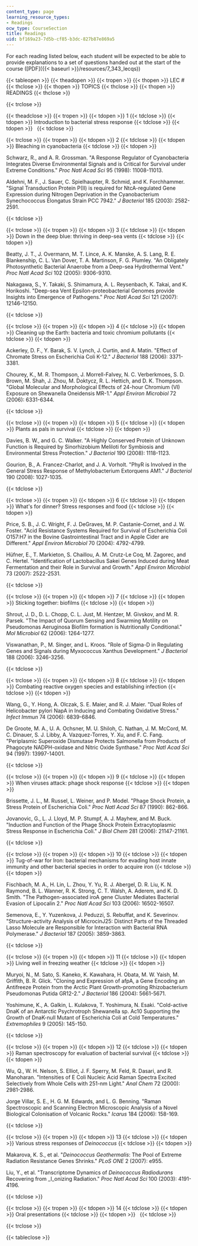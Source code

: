 ```yaml
---
content_type: page
learning_resource_types:
- Readings
ocw_type: CourseSection
title: Readings
uid: bf169a23-7d5b-cf85-b3dc-827b87e869a5
---
```


For each reading listed below, each student will be expected to be able to provide explanations to a set of questions handed out at the start of the course ([PDF]({{< baseurl >}}/resources/7_343_lecqs))

{{< tableopen >}}
{{< theadopen >}}
{{< tropen >}}
{{< thopen >}}
LEC #
{{< thclose >}}
{{< thopen >}}
TOPICS
{{< thclose >}}
{{< thopen >}}
READINGS
{{< thclose >}}

{{< trclose >}}

{{< theadclose >}}
{{< tropen >}}
{{< tdopen >}}
1
{{< tdclose >}}
{{< tdopen >}}
Introduction to bacterial stress response
{{< tdclose >}}
{{< tdopen >}}
 
{{< tdclose >}}

{{< trclose >}}
{{< tropen >}}
{{< tdopen >}}
2
{{< tdclose >}}
{{< tdopen >}}
Bleaching in cyanobacteria
{{< tdclose >}}
{{< tdopen >}}


Schwarz, R., and A. R. Grossman. "A Response Regulator of Cyanobacteria Integrates Diverse Environmental Signals and is Critical for Survival under Extreme Conditions." _Proc Natl Acad Sci_ 95 (1998): 11008-11013.

Aldehni, M. F., J. Sauer, C. Spielhaupter, R. Schmid, and K. Forchhammer. "Signal Transduction Protein P(II) is required for NtcA-regulated Gene Expression during Nitrogen Deprivation in the Cyanobacterium Synechococcus Elongatus Strain PCC 7942." _J Bacteriol_ 185 (2003): 2582-2591.


{{< tdclose >}}

{{< trclose >}}
{{< tropen >}}
{{< tdopen >}}
3
{{< tdclose >}}
{{< tdopen >}}
Down in the deep blue: thriving in deep-sea vents
{{< tdclose >}}
{{< tdopen >}}


Beatty, J. T., J. Overmann, M. T. Lince, A. K. Manske, A. S. Lang, R. E. Blankenship, C. L. Van Dover, T. A. Martinson, F. G. Plumley. "An Obligately Photosynthetic Bacterial Anaerobe from a Deep-sea Hydrothermal Vent." _Proc Natl Acad Sci_ 102 (2005): 9306-9310.

Nakagawa, S., Y. Takaki, S. Shimamura, A. L. Reysenbach, K. Takai, and K. Horikoshi. "Deep-sea Vent Epsilon-proteobacterial Genomes provide Insights into Emergence of Pathogens." _Proc Natl Acad Sci_ 121 (2007): 12146-12150.


{{< tdclose >}}

{{< trclose >}}
{{< tropen >}}
{{< tdopen >}}
4
{{< tdclose >}}
{{< tdopen >}}
Cleaning up the Earth: bacteria and toxic chromium pollutants
{{< tdclose >}}
{{< tdopen >}}


Ackerley, D. F., Y. Barak, S. V. Lynch, J. Curtin, and A. Matin. "Effect of Chromate Stress on Escherichia Coli K-12." _J Bacteriol_ 188 (2006): 3371-3381.

Chourey, K., M. R. Thompson, J. Morrell-Falvey, N. C. Verberkmoes, S. D. Brown, M. Shah, J. Zhou, M. Doktycz, R. L. Hettich, and D. K. Thompson. "Global Molecular and Morphological Effects of 24-hour Chromium (VI) Exposure on Shewanella Oneidensis MR-1." _Appl Environ Microbiol_ 72 (2006): 6331-6344.


{{< tdclose >}}

{{< trclose >}}
{{< tropen >}}
{{< tdopen >}}
5
{{< tdclose >}}
{{< tdopen >}}
Plants as pals in survival
{{< tdclose >}}
{{< tdopen >}}


Davies, B. W., and G. C. Walker. "A Highly Conserved Protein of Unknown Function is Required by Sinorhizobium Meliloti for Symbiosis and Environmental Stress Protection." _J Bacteriol_ 190 (2008): 1118-1123.

Gourion, B., A. Francez-Charlot, and J. A. Vorholt. "PhyR is Involved in the General Stress Response of Methylobacterium Extorquens AM1." _J Bacteriol_ 190 (2008): 1027-1035.


{{< tdclose >}}

{{< trclose >}}
{{< tropen >}}
{{< tdopen >}}
6
{{< tdclose >}}
{{< tdopen >}}
What's for dinner? Stress responses and food
{{< tdclose >}}
{{< tdopen >}}


Price, S. B., J. C. Wright, F. J. DeGraves, M. P. Castanie-Cornet, and J. W. Foster. "Acid Resistance Systems Required for Survival of Escherichia Coli O157:H7 in the Bovine Gastrointestinal Tract and in Apple Cider are Different." _Appl Environ Microbiol_ 70 (2004): 4792-4799.

Hüfner, E., T. Markieton, S. Chaillou, A. M. Crutz-Le Coq, M. Zagorec, and C. Hertel. "Identification of Lactobacillus Sakei Genes Induced during Meat Fermentation and their Role in Survival and Growth." _Appl Environ Microbiol_ 73 (2007): 2522-2531.


{{< tdclose >}}

{{< trclose >}}
{{< tropen >}}
{{< tdopen >}}
7
{{< tdclose >}}
{{< tdopen >}}
Sticking together: biofilms
{{< tdclose >}}
{{< tdopen >}}


Shrout, J. D., D. L. Chopp, C. L. Just, M. Hentzer, M. Givskov, and M. R. Parsek. "The Impact of Quorum Sensing and Swarming Motility on Pseudomonas Aeruginosa Biofilm formation is Nutritionally Conditional." _Mol Microbiol_ 62 (2006): 1264-1277.

Viswanathan, P., M. Singer, and L. Kroos. "Role of Sigma-D in Regulating Genes and Signals during Myxococcus Xanthus Development." _J Bacteriol_ 188 (2006): 3246-3256.


{{< tdclose >}}

{{< trclose >}}
{{< tropen >}}
{{< tdopen >}}
8
{{< tdclose >}}
{{< tdopen >}}
Combating reactive oxygen species and establishing infection
{{< tdclose >}}
{{< tdopen >}}


Wang, G., Y. Hong, A. Olczak, S. E. Maier, and R. J. Maier. "Dual Roles of Helicobacter pylori NapA in Inducing and Combating Oxidative Stress." _Infect Immun_ 74 (2006): 6839-6846.

De Groote, M. A., U. A. Ochsner, M. U. Shiloh, C. Nathan, J. M. McCord, M. C. Dinauer, S. J. Libby, A. Vazquez-Torres, Y. Xu, and F. C. Fang. "Periplasmic Superoxide Dismutase Protects Salmonella from Products of Phagocyte NADPH-oxidase and Nitric Oxide Synthase." _Proc Natl Acad Sci_ 94 (1997): 13997-14001.


{{< tdclose >}}

{{< trclose >}}
{{< tropen >}}
{{< tdopen >}}
9
{{< tdclose >}}
{{< tdopen >}}
When viruses attack: phage shock response
{{< tdclose >}}
{{< tdopen >}}


Brissette, J. L., M. Russel, L. Weiner, and P. Model. "Phage Shock Protein, a Stress Protein of Escherichia Coli." _Proc Natl Acad Sci_ 87 (1990): 862-866.

Jovanovic, G., L. J. Lloyd, M. P. Stumpf, A. J. Mayhew, and M. Buck. "Induction and Function of the Phage Shock Protein Extracytoplasmic Stress Response in Escherichia Coli." _J Biol Chem_ 281 (2006): 21147-21161.


{{< tdclose >}}

{{< trclose >}}
{{< tropen >}}
{{< tdopen >}}
10
{{< tdclose >}}
{{< tdopen >}}
Tug-of-war for Iron: bacterial mechanisms for evading host innate immunity and other bacterial species in order to acquire iron
{{< tdclose >}}
{{< tdopen >}}


Fischbach, M. A., H. Lin, L. Zhou, Y. Yu, R. J. Abergel, D. R. Liu, K. N. Raymond, B. L. Wanner, R. K. Strong, C. T. Walsh, A. Aderem, and K. D. Smith. "The Pathogen-associated iroA gene Cluster Mediates Bacterial Evasion of Lipocalin 2." _Proc Natl Acad Sci_ 103 (2006): 16502-16507.

Semenova, E., Y. Yuzenkova, J. Peduzzi, S. Rebuffat, and K. Severinov. "Structure-activity Analysis of MicrocinJ25: Distinct Parts of the Threaded Lasso Molecule are Responsible for Interaction with Bacterial RNA Polymerase." _J Bacteriol_ 187 (2005): 3859-3863.


{{< tdclose >}}

{{< trclose >}}
{{< tropen >}}
{{< tdopen >}}
11
{{< tdclose >}}
{{< tdopen >}}
Living well in freezing weather
{{< tdclose >}}
{{< tdopen >}}


Muryoi, N., M. Sato, S. Kaneko, K. Kawahara, H. Obata, M. W. Yaish, M. Griffith, B. R. Glick. "Cloning and Expression of afpA, a Gene Encoding an Antifreeze Protein from the Arctic Plant Growth-promoting Rhizobacterium Pseudomonas Putida GR12-2." _J Bacteriol_ 186 (2004): 5661-5671.

Yoshimune, K., A. Galkin, L. Kulakova, T. Yoshimura, N. Esaki. "Cold-active DnaK of an Antarctic Psychrotroph Shewanella sp. Ac10 Supporting the Growth of DnaK-null Mutant of Escherichia Coli at Cold Temperatures." _Extremophiles_ 9 (2005): 145-150.


{{< tdclose >}}

{{< trclose >}}
{{< tropen >}}
{{< tdopen >}}
12
{{< tdclose >}}
{{< tdopen >}}
Raman spectroscopy for evaluation of bacterial survival
{{< tdclose >}}
{{< tdopen >}}


Wu, Q., W. H. Nelson, S. Elliot, J. F. Sperry, M. Feld, R. Dasari, and R. Manoharan. "Intensities of E Coli Nucleic Acid Raman Spectra Excited Selectively from Whole Cells with 251-nm Light." _Anal Chem_ 72 (2000): 2981-2986.

Jorge Villar, S. E., H. G. M. Edwards, and L. G. Benning. "Raman Spectroscopic and Scanning Electron Microscopic Analysis of a Novel Biological Colonisation of Volcanic Rocks." _Icarus_ 184 (2006): 158-169.


{{< tdclose >}}

{{< trclose >}}
{{< tropen >}}
{{< tdopen >}}
13
{{< tdclose >}}
{{< tdopen >}}
Various stress responses of _Deinococcus_
{{< tdclose >}}
{{< tdopen >}}


Makarova, K. S., et al. "_Deinococcus Geothermalis_: The Pool of Extreme Radiation Resistance Genes Shrinks." _PLoS ONE_ 2 (2007): e955.

Liu, Y., et al. "Transcriptome Dynamics of _Deinococcus Radiodurans_ Recovering from _I_onizing Radiation." _Proc Natl Acad Sci_ 100 (2003): 4191-4196.


{{< tdclose >}}

{{< trclose >}}
{{< tropen >}}
{{< tdopen >}}
14
{{< tdclose >}}
{{< tdopen >}}
Oral presentations
{{< tdclose >}}
{{< tdopen >}}
 
{{< tdclose >}}

{{< trclose >}}

{{< tableclose >}}